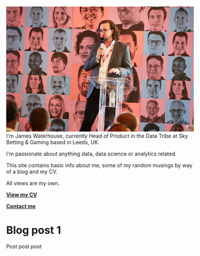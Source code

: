 ![jw image](/images/jw.png)
I'm James Waterhouse, currently Head of Product in the Data Tribe at Sky Betting & Gaming based in Leeds, UK.

I'm passionate about anything data, data science or analytics related.

This site contains basic info about me, some of my random musings by way of a blog and my CV.

All views are my own.

[**View my CV**](/cv/james-waterhouse-cv.md)

[**Contact me**](mailto:jatwaterhouse@gmail.com) 

# Blog post 1
Post post post

